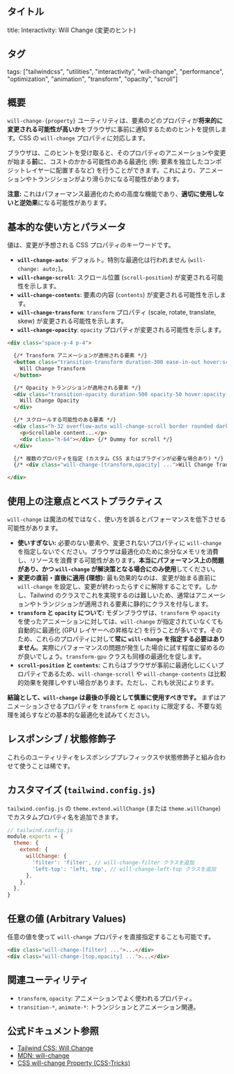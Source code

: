 ## タイトル
title: Interactivity: Will Change (変更のヒント)

## タグ
tags: ["tailwindcss", "utilities", "interactivity", "will-change", "performance", "optimization", "animation", "transform", "opacity", "scroll"]

## 概要
`will-change-{property}` ユーティリティは、要素のどのプロパティが**将来的に変更される可能性が高いか**をブラウザに事前に通知するためのヒントを提供します。CSS の `will-change` プロパティに対応します。

ブラウザは、このヒントを受け取ると、そのプロパティのアニメーションや変更が始まる**前**に、コストのかかる可能性のある最適化 (例: 要素を独立したコンポジットレイヤーに配置するなど) を行うことができます。これにより、アニメーションやトランジションがより滑らかになる可能性があります。

**注意:** これはパフォーマンス最適化のための高度な機能であり、**適切に使用しないと逆効果**になる可能性があります。

## 基本的な使い方とパラメータ

値は、変更が予想される CSS プロパティのキーワードです。

*   **`will-change-auto`**: デフォルト。特別な最適化は行われません (`will-change: auto;`)。
*   **`will-change-scroll`**: スクロール位置 (`scroll-position`) が変更される可能性を示します。
*   **`will-change-contents`**: 要素の内容 (`contents`) が変更される可能性を示します。
*   **`will-change-transform`**: `transform` プロパティ (scale, rotate, translate, skew) が変更される可能性を示します。
*   **`will-change-opacity`**: `opacity` プロパティが変更される可能性を示します。

```html
<div class="space-y-4 p-4">

  {/* Transform アニメーションが適用される要素 */}
  <button class="transition-transform duration-300 ease-in-out hover:scale-110 will-change-transform ...">
    Will Change Transform
  </button>

  {/* Opacity トランジションが適用される要素 */}
  <div class="transition-opacity duration-500 opacity-50 hover:opacity-100 will-change-opacity ...">
    Will Change Opacity
  </div>

  {/* スクロールする可能性のある要素 */}
  <div class="h-32 overflow-auto will-change-scroll border rounded dark:border-gray-700 p-2">
    <p>Scrollable content...</p>
    <div class="h-64"></div> {/* Dummy for scroll */}
  </div>

  {/* 複数のプロパティを指定 (カスタム CSS またはプラグインが必要な場合あり) */}
  {/* <div class="will-change-[transform,opacity] ...">Will Change Transform & Opacity</div> */}

</div>
```

## 使用上の注意点とベストプラクティス

`will-change` は魔法の杖ではなく、使い方を誤るとパフォーマンスを低下させる可能性があります。

*   **使いすぎない:** 必要のない要素や、変更されないプロパティに `will-change` を指定しないでください。ブラウザは最適化のために余分なメモリを消費し、リソースを浪費する可能性があります。**本当にパフォーマンス上の問題があり、かつ `will-change` が解決策となる場合にのみ使用**してください。
*   **変更の直前・直後に適用 (理想):** 最も効果的なのは、変更が始まる直前に `will-change` を設定し、変更が終わったらすぐに解除することです。しかし、Tailwind のクラスでこれを実現するのは難しいため、通常はアニメーションやトランジションが適用される要素に静的にクラスを付与します。
*   **`transform` と `opacity` について:** モダンブラウザは、`transform` や `opacity` を使ったアニメーションに対しては、`will-change` が指定されていなくても自動的に最適化 (GPU レイヤーへの昇格など) を行うことが多いです。そのため、これらのプロパティに対して**常に `will-change` を指定する必要はありません**。実際にパフォーマンスの問題が発生した場合に試す程度に留めるのが良いでしょう。`transform-gpu` クラスも同様の最適化を促します。
*   **`scroll-position` と `contents`:** これらはブラウザが事前に最適化しにくいプロパティであるため、`will-change-scroll` や `will-change-contents` は比較的効果を発揮しやすい場合があります。ただし、これも状況によります。

**結論として、`will-change` は最後の手段として慎重に使用すべきです。** まずはアニメーションさせるプロパティを `transform` と `opacity` に限定する、不要な処理を減らすなどの基本的な最適化を試みてください。

## レスポンシブ / 状態修飾子

これらのユーティリティをレスポンシブプレフィックスや状態修飾子と組み合わせて使うことは稀です。

## カスタマイズ (`tailwind.config.js`)

`tailwind.config.js` の `theme.extend.willChange` (または `theme.willChange`) でカスタムプロパティ名を追加できます。

```javascript
// tailwind.config.js
module.exports = {
  theme: {
    extend: {
      willChange: {
        'filter': 'filter', // will-change-filter クラスを追加
        'left-top': 'left, top', // will-change-left-top クラスを追加
      },
    },
  },
}
```

## 任意の値 (Arbitrary Values)

任意の値を使って `will-change` プロパティを直接指定することも可能です。

```html
<div class="will-change-[filter] ...">...</div>
<div class="will-change-[top,opacity] ...">...</div>
```

## 関連ユーティリティ

*   `transform`, `opacity`: アニメーションでよく使われるプロパティ。
*   `transition-*`, `animate-*`: トランジションとアニメーション関連。

## 公式ドキュメント参照
*   [Tailwind CSS: Will Change](https://tailwindcss.com/docs/will-change)
*   [MDN: will-change](https://developer.mozilla.org/en-US/docs/Web/CSS/will-change)
*   [CSS will-change Property (CSS-Tricks)](https://css-tricks.com/almanac/properties/w/will-change/)